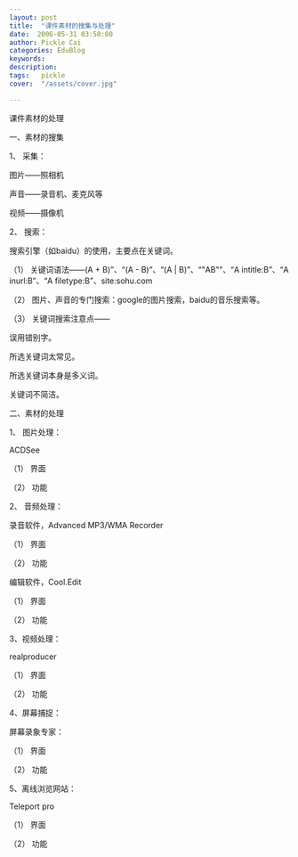 ```yaml
---
layout: post  
title:  "课件素材的搜集与处理"
date:  2006-05-31 03:50:00
author: Pickle Cai  
categories: EduBlog  
keywords: 
description:   
tags:	pickle   
cover:  "/assets/cover.jpg"  

---
```


课件素材的处理



一、素材的搜集



1、  采集：



图片——照相机



声音——录音机、麦克风等



视频——摄像机



2、  搜索：



搜索引擎（如baidu）的使用，主要点在关键词。



（1）           关键词语法——(A + B)”、“(A - B)”、“(A | B)”、“"AB"”、“A intitle:B”、“A inurl:B”、“A filetype:B”、site:sohu.com



（2）           图片、声音的专门搜索：google的图片搜索，baidu的音乐搜索等。



（3）           关键词搜索注意点——



误用错别字。



所选关键词太常见。



所选关键词本身是多义词。



关键词不简洁。



二、素材的处理



1、  图片处理：



ACDSee



（1）       界面



（2）       功能



2、  音频处理：



录音软件，Advanced MP3/WMA Recorder



（1）       界面



（2）       功能



编辑软件，Cool.Edit



（1）       界面



（2）       功能



3、视频处理：



realproducer



（1）       界面



（2）       功能



4、屏幕捕捉：



屏幕录象专家：



（1）       界面



（2）       功能



5、离线浏览网站：



Teleport pro    



（1）       界面



（2）       功能



 



 



		    
